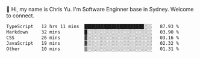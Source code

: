 👋 Hi, my name is Chris Yu. I'm Software Enginner base in Sydney. Welcome to connect.

<!--START_SECTION:waka-->

```txt
TypeScript   12 hrs 11 mins  ██████████████████████░░░   87.93 %
Markdown     32 mins         █░░░░░░░░░░░░░░░░░░░░░░░░   03.90 %
CSS          26 mins         ▓░░░░░░░░░░░░░░░░░░░░░░░░   03.16 %
JavaScript   19 mins         ▓░░░░░░░░░░░░░░░░░░░░░░░░   02.32 %
Other        10 mins         ▒░░░░░░░░░░░░░░░░░░░░░░░░   01.31 %
```

<!--END_SECTION:waka-->
